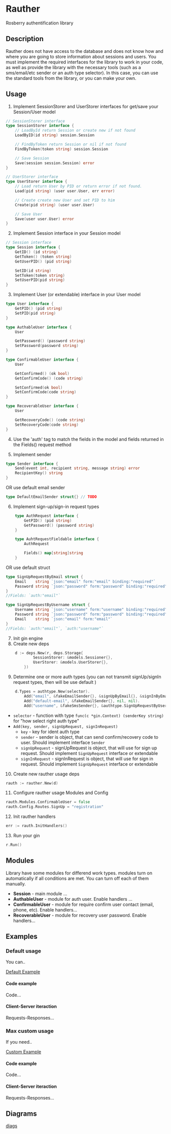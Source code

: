 # Rauther

Rosberry authentification library

## Description

Rauther does not have access to the database and does not know how and where you are going to store information about sessions and users.
You must implement the required interfaces for the library to work in your code, as well as provide the library with the necessary tools (such as a sms/email/etc sender or an auth type selector). In this case, you can use the standard tools from the library, or you can make your own.

## Usage

1. Implement SessionStorer and UserStorer interfaces for get/save your Session/User model

```go
// SessionStorer interface
type SessionStorer interface {
	// LoadById return Session or create new if not found
	LoadByID(id string) session.Session

	// FindByToken return Session or nil if not found
	FindByToken(token string) session.Session

	// Save Session
	Save(session session.Session) error
}

// UserStorer interface
type UserStorer interface {
	// Load return User by PID or return error if not found.
	Load(pid string) (user user.User, err error)

	// Create create new User and set PID to him
	Create(pid string) (user user.User)

	// Save User
	Save(user user.User) error
}
```

2. Implement Session interface in your Session model

```go
// Session interface
type Session interface {
	GetID() (id string)
	GetToken() (token string)
	GetUserPID() (pid string)

	SetID(id string)
	SetToken(token string)
	SetUserPID(pid string)
}
```

3. Implement User (or extendable) interface in your User model

```go
type User interface {
	GetPID() (pid string)
	SetPID(pid string)
}

type AuthableUser interface {
	User

	GetPassword() (password string)
	SetPassword(password string)
}

type ConfirmableUser interface {
	User

	GetConfirmed() (ok bool)
	GetConfirmCode() (code string)

	SetConfirmed(ok bool)
	SetConfirmCode(code string)
}

type RecoverableUser interface {
	User

	GetRecoveryCode() (code string)
	SetRecoveryCode(code string)
}
```

4. Use the 'auth' tag to match the fields in the model and fields returned in the Fields() request method

5. Implement sender

```go
type Sender interface {
	Send(event int, recipient string, message string) error
	RecipientKey() string
}
```

OR use default email sender

```go
type DefaultEmailSender struct{} // TODO
```

6. Implement sign-up/sign-in request types

```go
    type AuthRequest interface {
		GetPID() (pid string)
		GetPassword() (password string)
	}

	type AuhtRequestFieldable interface {
		AuthRequest

		Fields() map[string]string
	}
```

OR use default struct

```go
type SignUpRequestByEmail struct {
	Email    string `json:"email" form:"email" binding:"required"`
	Password string `json:"password" form:"password" binding:"required"`
}
//Fields: `auth:"email"`

type SignUpRequestByUsername struct {
	Username string `json:"username" form:"username" binding:"required"`
	Password string `json:"password" form:"password" binding:"required"`
	Email    string `json:"email" form:"email"`
}
//Fields: `auth:"email"`, `auth:"username"`
```

7. Init gin engine
8. Create new deps

```go
    d := deps.New(r, deps.Storage{
			SessionStorer: &models.Sessioner{},
			UserStorer: &models.UserStorer{},
		})
```

9. Determine one or more auth types (you can not transmit signUp/signIn request types, then will be use default )

```go
	d.Types = authtype.New(selector).
        Add("email", &fakeEmailSender{}, &signUpByEmail{}, &signInByEmail{}).
		Add("default-email", &fakeEmailSender{}, nil, nil).
		Add("username", &fakeSmsSender{}, &authtype.SignUpRequestByUsername{}, &authtype.SignUpRequestByUsername{})
```

- `selector` - function with type `func(c *gin.Context) (senderKey string)` for "how select right auth type"
- `Add(key, sender, signUpRequest, signInRequest)`
  - `key` - key for ident auth type
  - `sender` - sender is object, that can send confirm/recovery code to user. Should implement interface `Sender`
  - `signUpRequest` - signUpRequest is object, that will use for sign up request. Should implement `SignUpRequest` interface or extendable
  - `signInRequest` - signInRequest is object, that will use for sign in request. Should implement `SignUpRequest` interface or extendable

10. Create new rauther usage deps

```go
rauth := rauther.New(d)
```

11. Configure rauther usage Modules and Config

```go
rauth.Modules.ConfirmableUser = false
rauth.Config.Routes.SignUp = "registration"
```

12. Init rauther handlers

```go
err := rauth.InitHandlers()
```

13. Run your gin

```go
r.Run()
```

## Modules

Library have some modules for differend work types. modules turn on automatically if all conditions are met. You can turn off each of them manually.

- **Session** - main module ...
- **AuthableUser** - module for auth user. Enable handlers ...
- **ConfirmableUser** - module for require confirm user contact (email, phone, etc). Enable handlers...
- **RecoverableUser** - module for recovery user password. Enable handlers...

## Examples

### Default usage

You can..

[Default Example](./example/default/full/README.md)

#### Code example

Code...

#### Client-Server iteraction

Requests-Responses...

### Max custom usage

If you need..

[Custom Example](./example/custom/full/README.md)

#### Code example

Code...

#### Client-Server iteraction

Requests-Responses...

## Diagrams

[diags](./doc/diags/preview)
